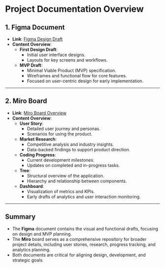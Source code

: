 # Project Documentation Overview

## 1. Figma Document
- **Link**: [Figma Design Draft](https://www.figma.com/design/2QSrgsskKc0P1LBrb4OCis/CSE-210?node-id=0-1&t=uVscXLKVewDc470Q-1)
- **Content Overview**:
  - **First Design Draft**:
    - Initial user interface designs.
    - Layouts for key screens and workflows.
  - **MVP Draft**:
    - Minimal Viable Product (MVP) specification.
    - Wireframes and functional flow for core features.
    - Focused on user-centric design for early implementation.

---

## 2. Miro Board
- **Link**: [Miro Board Overview](https://miro.com/welcomeonboard/ajByUFU3K0RBRmJTUTBlTU1ySFdnalNHUlJNa1ZVV3R2ZnUwZmpkRS8xREF0L2hJQTlaNXBCUHlkVCtXMFQ3QUhWUDRBV2xtamNkL2VBRmlsdHZuODU2R3VMeHlPUW5uUi9YZ0xPaU55RHdlL1pXQU1nQkQ1L2FVK2JrNytmNUYhZQ==?share_link_id=152652339558)
- **Content Overview**:
  - **User Story**:
    - Detailed user journey and personas.
    - Scenarios for using the product.
  - **Market Research**:
    - Competitive analysis and industry insights.
    - Data-backed findings to support product direction.
  - **Coding Progress**:
    - Current development milestones.
    - Updates on completed and in-progress tasks.
  - **Tree**:
    - Structural overview of the application.
    - Hierarchy and relationship between components.
  - **Dashboard**:
    - Visualization of metrics and KPIs.
    - Early drafts of analytics and user interaction monitoring.

---

## Summary
- The **Figma** document contains the visual and functional drafts, focusing on design and MVP planning.
- The **Miro** board serves as a comprehensive repository for broader project details, including user stories, research, progress tracking, and analytics planning.
- Both documents are critical for aligning design, development, and strategic goals.

